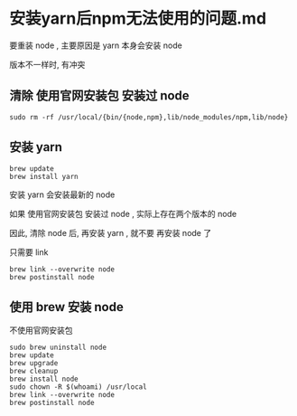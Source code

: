 # 安装yarn后npm无法使用的问题.md

要重装 node , 主要原因是 yarn 本身会安装 node

版本不一样时, 有冲突 


## 清除 使用官网安装包 安装过 node

```
sudo rm -rf /usr/local/{bin/{node,npm},lib/node_modules/npm,lib/node} 
```


## 安装 yarn 

```
brew update
brew install yarn
```

安装 yarn 会安装最新的 node

如果 使用官网安装包 安装过 node , 实际上存在两个版本的 node

因此, 清除 node 后, 再安装 yarn , 就不要 再安装 node 了

只需要 link 

```
brew link --overwrite node
brew postinstall node
```



## 使用 brew 安装 node

不使用官网安装包

```
sudo brew uninstall node
brew update
brew upgrade
brew cleanup
brew install node
sudo chown -R $(whoami) /usr/local
brew link --overwrite node
brew postinstall node

```